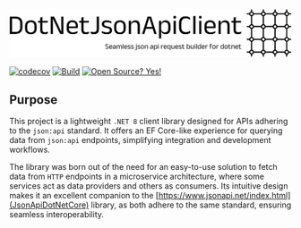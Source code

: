 ![logo.png](logo.png)

[![codecov](https://codecov.io/gh/stefanosello/DotNetJsonApiClient/graph/badge.svg?token=VGZAWJNI5X)](https://codecov.io/gh/stefanosello/DotNetJsonApiClient)
[![Build](https://github.com/stefanosello/DotNetJsonApiClient/actions/workflows/dotnet.yml/badge.svg)](https://github.com/stefanosello/DotNetJsonApiClient/actions/workflows/dotnet.yml)
[![Open Source? Yes!](https://badgen.net/badge/Open%20Source%20%3F/Yes%21/blue?icon=github)](https://github.com/Naereen/badges/)

## Purpose
This project is a lightweight `.NET 8` client library designed for APIs adhering to the `json:api` standard. It offers an EF Core-like experience for querying data from `json:api` endpoints, simplifying integration and development workflows.

The library was born out of the need for an easy-to-use solution to fetch data from `HTTP` endpoints in a microservice architecture, where some services act as data providers and others as consumers. Its intuitive design makes it an excellent companion to the [https://www.jsonapi.net/index.html](JsonApiDotNetCore) library, as both adhere to the same standard, ensuring seamless interoperability.